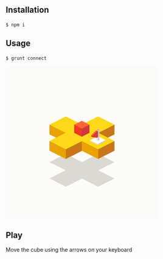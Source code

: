 ## Installation

```
$ npm i
```

## Usage

```
$ grunt connect
```

![](izojump-sample.png)

## Play

Move the cube using the arrows on your keyboard
